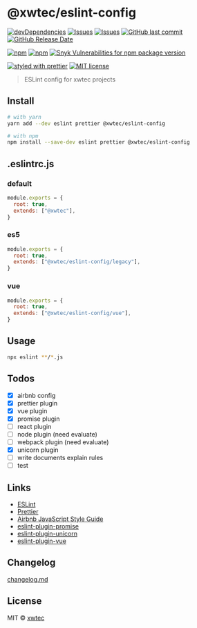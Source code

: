 # @xwtec/eslint-config

[![devDependencies](https://img.shields.io/david/dev/xwtec/eslint-config.svg?style=flat-square)](https://david-dm.org/xwtec/eslint-config)
[![Issues](http://img.shields.io/github/issues/xwtec/eslint-config.svg?style=flat-square)](https://github.com/xwtec/eslint-config/issues)
[![Issues](https://img.shields.io/github/issues-pr/xwtec/eslint-config.svg?style=flat-square)](https://github.com/xwtec/eslint-config/pulls)
[![GitHub last commit](https://img.shields.io/github/last-commit/xwtec/eslint-config.svg?style=flat-square)](https://github.com/xwtec/eslint-config/commits)
[![GitHub Release Date](https://img.shields.io/github/release-date/xwtec/eslint-config.svg?style=flat-square)](https://github.com/xwtec/eslint-config/releases)

[![npm](https://img.shields.io/npm/v/@xwtec/eslint-config.svg?style=flat-square)](https://www.npmjs.com/package/@xwtec/eslint-config)
[![npm](https://img.shields.io/npm/dt/@xwtec/eslint-config.svg?style=flat-square)](https://www.npmjs.com/package/@xwtec/eslint-config)
[![Snyk Vulnerabilities for npm package version](https://img.shields.io/snyk/vulnerabilities/npm/@xwtec/eslint-config.svg?style=flat-square)](https://snyk.io/vuln/npm:@xwtec%2Feslint-config)

[![styled with prettier](https://img.shields.io/badge/styled_with-prettier-ff69b4.svg?style=flat-square)](https://github.com/prettier/prettier)
[![MIT license](https://img.shields.io/github/license/xwtec/eslint-config.svg?style=flat-square)](http://opensource.org/licenses/MIT)

> ESLint config for xwtec projects

## Install

```sh
# with yarn
yarn add --dev eslint prettier @xwtec/eslint-config

# with npm
npm install --save-dev eslint prettier @xwtec/eslint-config
```

## .eslintrc.js

### default

```js
module.exports = {
  root: true,
  extends: ["@xwtec"],
}
```

### es5

```js
module.exports = {
  root: true,
  extends: ["@xwtec/eslint-config/legacy"],
}
```

### vue

```js
module.exports = {
  root: true,
  extends: ["@xwtec/eslint-config/vue"],
}
```

## Usage

```sh
npx eslint **/*.js
```

## Todos

- [x] airbnb config
- [x] prettier plugin
- [x] vue plugin
- [x] promise plugin
- [ ] react plugin
- [ ] node plugin (need evaluate)
- [ ] webpack plugin (need evaluate)
- [x] unicorn plugin
- [ ] write documents explain rules
- [ ] test

## Links

- [ESLint](https://eslint.org/)
- [Prettier](https://prettier.io/)
- [Airbnb JavaScript Style Guide](https://github.com/airbnb/javascript)
- [eslint-plugin-promise](https://github.com/xjamundx/eslint-plugin-promise)
- [eslint-plugin-unicorn](https://github.com/sindresorhus/eslint-plugin-unicorn)
- [eslint-plugin-vue](https://github.com/vuejs/eslint-plugin-vue)

## Changelog

[changelog.md](https://github.com/xwtec/eslint-config/blob/master/changelog.md)

## License

MIT © [xwtec](https://github.com/xwtec)
